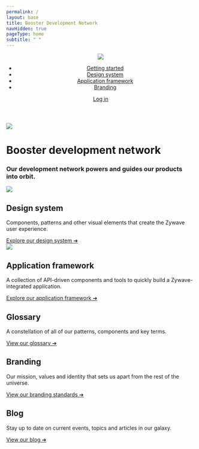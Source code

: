 ```yaml
---
permalink: /
layout: base
title: Booster Development Network
navHidden: true
pageType: home
subtitle: " "
---
```

<header class="home-nav">
    <div class="home-nav-content">
        <div class="logo"><img src="/images/home/zywave-logo.svg" /></div>
        <nav>
            <ul>
                <li><a href="{{ '/coming-soon/' | url }}">Getting started</a></li>
                <li><a href="{{ '/design-system/about/' | url }}">Design system</a></li>
                <li><a href="{{ '/application-framework/about/' | url }}">Application framework</a></li>
                <li><a target="_blank" href="https://thenewz.zywave.com/wp-content/uploads/2020/08/Zywave-Brand-Guide.pdf">Branding</a></li>
            </ul>
        </nav>
        <div class="login"><a href="/admin">Log in</a></div>
    </div>
</header>
<div class="home-header">
    <div class="home-header-content">
        <img src="/images/home/rocket.svg" />
        <div class="heading">
            <h1>
                <span>Booster</span>
                <span class="smaller">development network</span>
            </h1>
            <h3>Our development network powers and guides our products into orbit.</h3>
        </div>
        <div id="search-home"></div>
    </div>
</div>
<div class="home-content">
    <div class="card primary design-system">
        <img src="/images/home/design-system.svg" />
        <div class="text">
            <h2>Design system</h2>
            <p>Components, patterns and other visual elements that create the Zywave user experience.</p>
            <a href="{{ '/design-system/about/' | url }}">Explore our design system ➔</a>
        </div>
    </div>
    <div class="card primary application-framework">
        <img src="/images/home/application-framework.svg" />
        <div class="text">
            <h2>Application framework</h2>
            <p>A collection of API-driven components and tools to quickly build a Zywave-integrated application.</p>
            <a href="{{ '/application-framework/about/' | url }}">Explore our application framework ➔</a>
        </div>
    </div>
    <div class="card secondary">
        <h2>Glossary </h2>
        <p>A constellation of all of our patterns, components and key terms.</p>
        <a href="{{ '/coming-soon/' | url }}">View our glossary ➔</a>
    </div>
    <div class="card secondary">
        <h2>Branding </h2>
        <p>Our mission, values and identity that sets us apart from the rest of the universe.</p>
        <a target="_blank" href="https://thenewz.zywave.com/wp-content/uploads/2020/08/Zywave-Brand-Guide.pdf">View our branding standards ➔</a>
    </div>
    <div class="card secondary">
        <h2>Blog</h2>
        <p>Stay up to date on current events, topics and articles in our galaxy.</p>
        <a href="{{ '/coming-soon/' | url }}">View our blog ➔</a>
    </div>
</div>